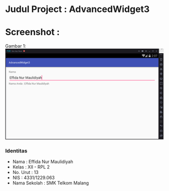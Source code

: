 # Judul Project : AdvancedWidget3

# Screenshot :
Gambar 1: 
![alt text](https://github.com/Effida/AdvancedWidget3/blob/master/1.PNG "Gambar 1")

### Identitas
+ Nama : Effida Nur Maulidiyah
+ Kelas : XII - RPL 2
+ No. Urut : 13
+ NIS : 4331/1229.063
+ Nama Sekolah : SMK Telkom Malang
